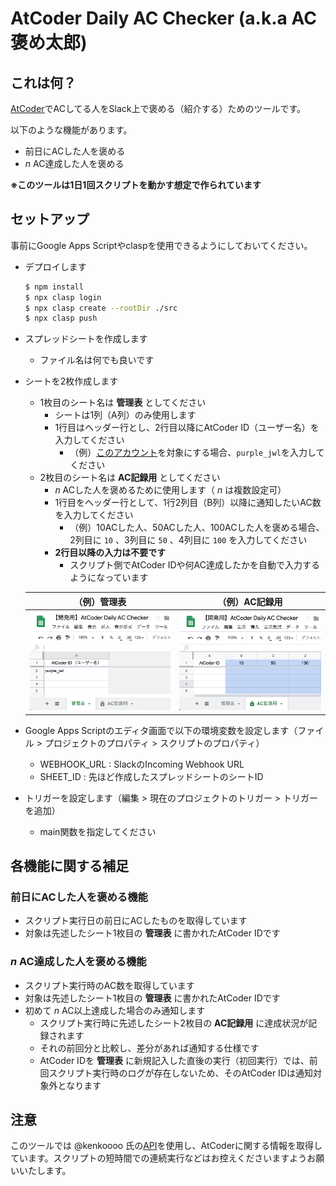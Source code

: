 # AtCoder Daily AC Checker (a.k.a AC褒め太郎)

## これは何？

[AtCoder](https://atcoder.jp/)でACしてる人をSlack上で褒める（紹介する）ためのツールです。

以下のような機能があります。

- 前日にACした人を褒める
- _n_ AC達成した人を褒める

__※このツールは1日1回スクリプトを動かす想定で作られています__

## セットアップ

事前にGoogle Apps Scriptやclaspを使用できるようにしておいてください。

- デプロイします
  ```sh
  $ npm install
  $ npx clasp login
  $ npx clasp create --rootDir ./src
  $ npx clasp push
  ```
- スプレッドシートを作成します
  - ファイル名は何でも良いです
- シートを2枚作成します
  - 1枚目のシート名は __管理表__ としてください
    - シートは1列（A列）のみ使用します
    - 1行目はヘッダー行とし、2行目以降にAtCoder ID（ユーザー名）を入力してください
      - （例）[このアカウント](https://atcoder.jp/users/purple_jwl)を対象にする場合、`purple_jwl`を入力してください
  - 2枚目のシート名は __AC記録用__ としてください
    - _n_ ACした人を褒めるために使用します（ _n_ は複数設定可）
    - 1行目をヘッダー行として、1行2列目（B列）以降に通知したいAC数を入力してください
      - （例）10ACした人、50ACした人、100ACした人を褒める場合、2列目に `10` 、3列目に `50` 、4列目に `100` を入力してください
    - __2行目以降の入力は不要です__
      - スクリプト側でAtCoder IDや何AC達成したかを自動で入力するようになっています

  | （例）管理表 | （例）AC記録用 |
  | :-: | :-: |
  | ![管理表サンプル](img/sample2.png) | ![AC記録用サンプル](img/sample3.png) |
- Google Apps Scriptのエディタ画面で以下の環境変数を設定します（ファイル > プロジェクトのプロパティ > スクリプトのプロパティ）
  - WEBHOOK_URL : SlackのIncoming Webhook URL
  - SHEET_ID : 先ほど作成したスプレッドシートのシートID
- トリガーを設定します（編集 > 現在のプロジェクトのトリガー > トリガーを追加）
  - main関数を指定してください

## 各機能に関する補足

### 前日にACした人を褒める機能

- スクリプト実行日の前日にACしたものを取得しています
- 対象は先述したシート1枚目の __管理表__ に書かれたAtCoder IDです

### _n_ AC達成した人を褒める機能

- スクリプト実行時のAC数を取得しています
- 対象は先述したシート1枚目の __管理表__ に書かれたAtCoder IDです
- 初めて _n_ AC以上達成した場合のみ通知します
  - スクリプト実行時に先述したシート2枚目の __AC記録用__ に達成状況が記録されます
  - それの前回分と比較し、差分があれば通知する仕様です
  - AtCoder IDを __管理表__ に新規記入した直後の実行（初回実行）では、前回スクリプト実行時のログが存在しないため、そのAtCoder IDは通知対象外となります

## 注意

このツールでは @kenkoooo 氏の[API](https://github.com/kenkoooo/AtCoderProblems)を使用し、AtCoderに関する情報を取得しています。スクリプトの短時間での連続実行などはお控えくださいますようお願いいたします。
